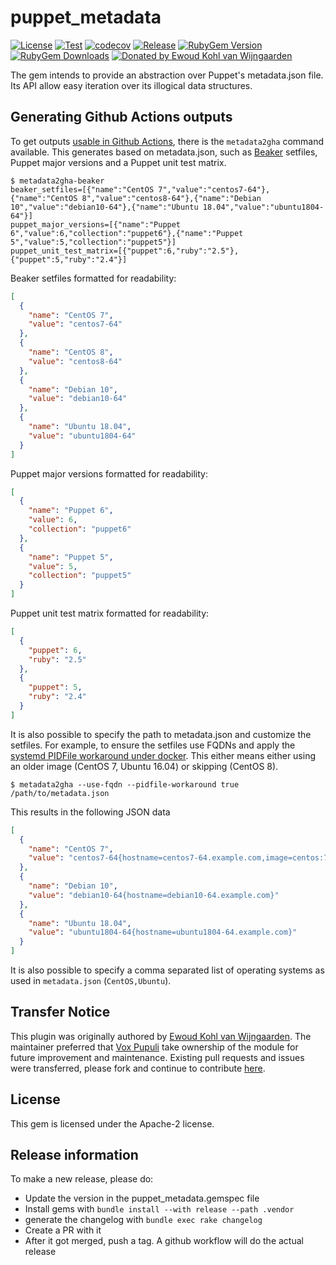 # puppet_metadata

[![License](https://img.shields.io/github/license/voxpupuli/puppet_metadata.svg)](https://github.com/voxpupuli/puppet_metadata/blob/master/LICENSE)
[![Test](https://github.com/voxpupuli/puppet_metadata/actions/workflows/test.yml/badge.svg)](https://github.com/voxpupuli/puppet_metadata/actions/workflows/test.yml)
[![codecov](https://codecov.io/gh/voxpupuli/puppet_metadata/branch/master/graph/badge.svg?token=Mypkl78hvK)](https://codecov.io/gh/voxpupuli/puppet_metadata)
[![Release](https://github.com/voxpupuli/puppet_metadata/actions/workflows/release.yml/badge.svg)](https://github.com/voxpupuli/puppet_metadata/actions/workflows/release.yml)
[![RubyGem Version](https://img.shields.io/gem/v/puppet_metadata.svg)](https://rubygems.org/gems/puppet_metadata)
[![RubyGem Downloads](https://img.shields.io/gem/dt/puppet_metadata.svg)](https://rubygems.org/gems/puppet_metadata)
[![Donated by Ewoud Kohl van Wijngaarden](https://img.shields.io/badge/donated%20by-Ewoud%20Kohl%20van%20Wijngaarden-fb7047.svg)](#transfer-notice)

The gem intends to provide an abstraction over Puppet's metadata.json file. Its API allow easy iteration over its illogical data structures.

## Generating Github Actions outputs

To get outputs [usable in Github Actions](https://docs.github.com/en/free-pro-team@latest/actions/reference/workflow-commands-for-github-actions), there is the `metadata2gha` command available. This generates based on metadata.json, such as [Beaker](https://github.com/voxpupuli/beaker) setfiles, Puppet major versions and a Puppet unit test matrix.

```console
$ metadata2gha-beaker
beaker_setfiles=[{"name":"CentOS 7","value":"centos7-64"},{"name":"CentOS 8","value":"centos8-64"},{"name":"Debian 10","value":"debian10-64"},{"name":"Ubuntu 18.04","value":"ubuntu1804-64"}]
puppet_major_versions=[{"name":"Puppet 6","value":6,"collection":"puppet6"},{"name":"Puppet 5","value":5,"collection":"puppet5"}]
puppet_unit_test_matrix=[{"puppet":6,"ruby":"2.5"},{"puppet":5,"ruby":"2.4"}]
```

Beaker setfiles formatted for readability:
```json
[
  {
    "name": "CentOS 7",
    "value": "centos7-64"
  },
  {
    "name": "CentOS 8",
    "value": "centos8-64"
  },
  {
    "name": "Debian 10",
    "value": "debian10-64"
  },
  {
    "name": "Ubuntu 18.04",
    "value": "ubuntu1804-64"
  }
]
```

Puppet major versions formatted for readability:
```json
[
  {
    "name": "Puppet 6",
    "value": 6,
    "collection": "puppet6"
  },
  {
    "name": "Puppet 5",
    "value": 5,
    "collection": "puppet5"
  }
]
```

Puppet unit test matrix formatted for readability:
```json
[
  {
    "puppet": 6,
    "ruby": "2.5"
  },
  {
    "puppet": 5,
    "ruby": "2.4"
  }
]
```

It is also possible to specify the path to metadata.json and customize the setfiles. For example, to ensure the setfiles use FQDNs and apply the [systemd PIDFile workaround under docker](https://github.com/docker/for-linux/issues/835). This either means either using an older image (CentOS 7, Ubuntu 16.04) or skipping (CentOS 8).

```console
$ metadata2gha --use-fqdn --pidfile-workaround true /path/to/metadata.json
```

This results in the following JSON data
```json
[
  {
    "name": "CentOS 7",
    "value": "centos7-64{hostname=centos7-64.example.com,image=centos:7.6.1810}"
  },
  {
    "name": "Debian 10",
    "value": "debian10-64{hostname=debian10-64.example.com}"
  },
  {
    "name": "Ubuntu 18.04",
    "value": "ubuntu1804-64{hostname=ubuntu1804-64.example.com}"
  }
]
```

It is also possible to specify a comma separated list of operating systems as used in `metadata.json` (`CentOS,Ubuntu`).

## Transfer Notice

This plugin was originally authored by [Ewoud Kohl van Wijngaarden](https://github.com/ekohl).
The maintainer preferred that [Vox Pupuli](https://voxpupuli.org/) take ownership of the module for future improvement and maintenance.
Existing pull requests and issues were transferred, please fork and continue to contribute [here](https://github.com/voxpupuli/puppet_metadata).

## License

This gem is licensed under the Apache-2 license.

## Release information

To make a new release, please do:
* Update the version in the puppet_metadata.gemspec file
* Install gems with `bundle install --with release --path .vendor`
* generate the changelog with `bundle exec rake changelog`
* Create a PR with it
* After it got merged, push a tag. A github workflow will do the actual release

